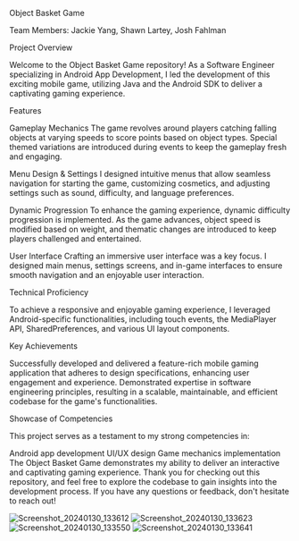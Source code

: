 Object Basket Game

Team Members: Jackie Yang, Shawn Lartey, Josh Fahlman

Project Overview

Welcome to the Object Basket Game repository! As a Software Engineer specializing in Android App Development, I led the development of this exciting mobile game, utilizing Java and the Android SDK to deliver a captivating gaming experience.

Features

Gameplay Mechanics
The game revolves around players catching falling objects at varying speeds to score points based on object types. Special themed variations are introduced during events to keep the gameplay fresh and engaging.

Menu Design & Settings
I designed intuitive menus that allow seamless navigation for starting the game, customizing cosmetics, and adjusting settings such as sound, difficulty, and language preferences.

Dynamic Progression
To enhance the gaming experience, dynamic difficulty progression is implemented. As the game advances, object speed is modified based on weight, and thematic changes are introduced to keep players challenged and entertained.

User Interface
Crafting an immersive user interface was a key focus. I designed main menus, settings screens, and in-game interfaces to ensure smooth navigation and an enjoyable user interaction.

Technical Proficiency

To achieve a responsive and enjoyable gaming experience, I leveraged Android-specific functionalities, including touch events, the MediaPlayer API, SharedPreferences, and various UI layout components.

Key Achievements

Successfully developed and delivered a feature-rich mobile gaming application that adheres to design specifications, enhancing user engagement and experience.
Demonstrated expertise in software engineering principles, resulting in a scalable, maintainable, and efficient codebase for the game's functionalities.

Showcase of Competencies

This project serves as a testament to my strong competencies in:

Android app development
UI/UX design
Game mechanics implementation
The Object Basket Game demonstrates my ability to deliver an interactive and captivating gaming experience. Thank you for checking out this repository, and feel free to explore the codebase to gain insights into the development process. If you have any questions or feedback, don't hesitate to reach out!


![Screenshot_20240130_133612](https://github.com/yvesssaintpatrick/Object-Basket/assets/148909596/8960981d-00ec-4b72-8020-598ddf403a98)
![Screenshot_20240130_133623](https://github.com/yvesssaintpatrick/Object-Basket/assets/148909596/734e88ff-3ca3-4a4d-a92f-db045e443ef7)
![Screenshot_20240130_133550](https://github.com/yvesssaintpatrick/Object-Basket/assets/148909596/e88f8cde-f7b3-4e06-b7dc-bc41e7aa842c)
![Screenshot_20240130_133641](https://github.com/yvesssaintpatrick/Object-Basket/assets/148909596/13334733-a8ef-4965-945f-27c945f193b4)
